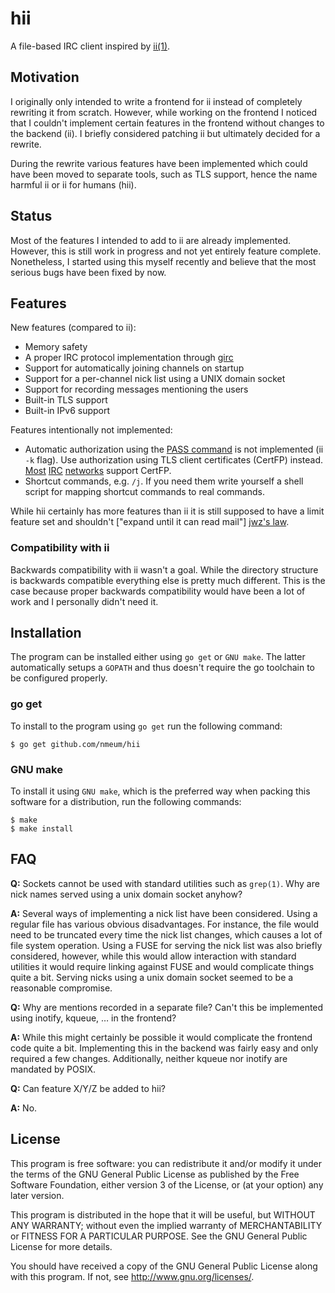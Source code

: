 # hii

A file-based IRC client inspired by [ii(1)][ii homepage].

## Motivation

I originally only intended to write a frontend for ii instead of
completely rewriting it from scratch. However, while working on the
frontend I noticed that I couldn't implement certain features in the
frontend without changes to the backend (ii). I briefly considered
patching ii but ultimately decided for a rewrite.

During the rewrite various features have been implemented which could
have been moved to separate tools, such as TLS support, hence the name
harmful ii or ii for humans (hii).

## Status

Most of the features I intended to add to ii are already implemented.
However, this is still work in progress and not yet entirely feature
complete. Nonetheless, I started using this myself recently and believe
that the most serious bugs have been fixed by now.

## Features

New features (compared to ii):

* Memory safety
* A proper IRC protocol implementation through [girc][girc repo]
* Support for automatically joining channels on startup
* Support for a per-channel nick list using a UNIX domain socket
* Support for recording messages mentioning the users
* Built-in TLS support
* Built-in IPv6 support

Features intentionally not implemented:

* Automatic authorization using the [PASS command][password message] is
  not implemented (ii `-k` flag). Use authorization using TLS client
  certificates (CertFP) instead. [Most][freenode certfp]
  [IRC][oftc certfp] [networks][hackint certfp] support CertFP.
* Shortcut commands, e.g. `/j`. If you need them write yourself a shell
  script for mapping shortcut commands to real commands.

While hii certainly has more features than ii it is still supposed to
have a limit feature set and shouldn't ["expand until it can read mail"]
[jwz's law].

### Compatibility with ii

Backwards compatibility with ii wasn't a goal. While the directory
structure is backwards compatible everything else is pretty much
different. This is the case because proper backwards compatibility would
have been a lot of work and I personally didn't need it.

## Installation

The program can be installed either using `go get` or `GNU make`. The
latter automatically setups a `GOPATH` and thus doesn't require the go
toolchain to be configured properly.

### go get

To install to the program using `go get` run the following command:

	$ go get github.com/nmeum/hii

### GNU make

To install it using `GNU make`, which is the preferred way when
packing this software for a distribution, run the following commands:

	$ make
	$ make install

## FAQ

**Q:** Sockets cannot be used with standard utilities such as `grep(1)`.
Why are nick names served using a unix domain socket anyhow?

**A:** Several ways of implementing a nick list have been considered.
Using a regular file has various obvious disadvantages. For instance,
the file would need to be truncated every time the nick list changes,
which causes a lot of file system operation. Using a FUSE for serving
the nick list was also briefly considered, however, while this would
allow interaction with standard utilities it would require linking
against FUSE and would complicate things quite a bit. Serving nicks
using a unix domain socket seemed to be a reasonable compromise.

**Q:** Why are mentions recorded in a separate file? Can't this be
implemented using inotify, kqueue, … in the frontend?

**A:** While this might certainly be possible it would complicate the
frontend code quite a bit. Implementing this in the backend was fairly
easy and only required a few changes. Additionally, neither kqueue nor
inotify are mandated by POSIX.

**Q:** Can feature X/Y/Z be added to hii?

**A:** No.

## License

This program is free software: you can redistribute it and/or modify it
under the terms of the GNU General Public License as published by the
Free Software Foundation, either version 3 of the License, or (at your
option) any later version.

This program is distributed in the hope that it will be useful, but
WITHOUT ANY WARRANTY; without even the implied warranty of
MERCHANTABILITY or FITNESS FOR A PARTICULAR PURPOSE. See the GNU General
Public License for more details.

You should have received a copy of the GNU General Public License along
with this program. If not, see <http://www.gnu.org/licenses/>.

[ii homepage]: https://tools.suckless.org/ii/
[girc repo]: https://github.com/lrstanley/girc
[password message]: https://tools.ietf.org/html/rfc1459#section-4.1.1
[freenode certfp]: https://freenode.net/kb/answer/certfp
[oftc certfp]: https://www.oftc.net/NickServ/CertFP/
[hackint certfp]: https://www.hackint.org/services#NickServ
[jwz's law]: https://en.wikipedia.org/wiki/Zawinski's_law_of_software_envelopment#Principles
